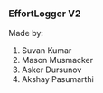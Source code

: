 ### EffortLogger V2

Made by:
1. Suvan Kumar
2. Mason Musmacker
3. Asker Dursunov
4. Akshay Pasumarthi
